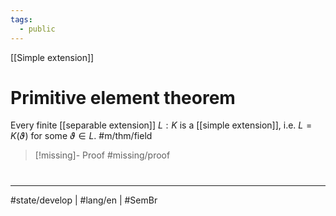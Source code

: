 ```yaml
---
tags:
  - public
---
```

[[Simple extension]]
# Primitive element theorem

Every finite [[separable extension]] $L : K$ is a [[simple extension]], i.e. $L = K(\vartheta)$ for some $\vartheta \in L$. #m/thm/field

> [!missing]- Proof
> #missing/proof


#
---
#state/develop | #lang/en | #SemBr
